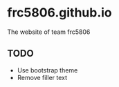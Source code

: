 # frc5806.github.io

The website of team frc5806

## TODO

- Use bootstrap theme
- Remove filler text
